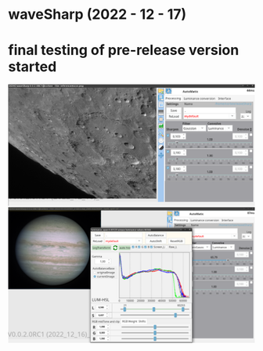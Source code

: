 # waveSharp (2022 - 12 - 17)
# final testing of pre-release version started

![](images/Screenshot%20at%202022-12-17%2009-03-24.png?raw=true)
![](images/Screenshot%20at%202022-12-17%2009-31-35.png?raw=true)

